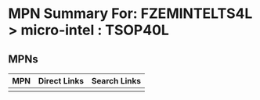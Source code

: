 



# MPN Summary For: FZEMINTELTS4L > micro-intel : TSOP40L

## MPNs
  

|MPN|Direct Links|Search Links|
| :--- | :--- | :--- |
||||
